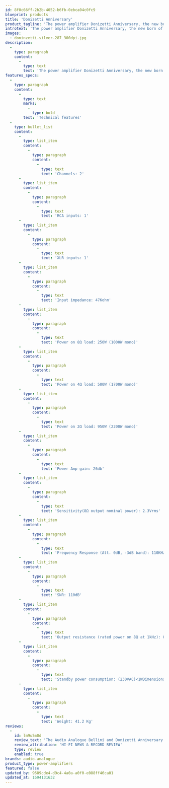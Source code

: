 ```yaml
---
id: 8f0c66ff-2b2b-4052-b6fb-0ebca04c0fc9
blueprint: products
title: 'Donizetti Anniversary'
product_tagline: 'The power amplifier Donizetti Anniversary, the new born of Audio Analogue, designed in the Airtech laboratories, is part of the Anniversary line, re-proposing another of the historical products of Audio Analogue.'
introtext: 'The power amplifier Donizetti Anniversary, the new born of Audio Analogue, designed in the Airtech laboratories, is part of the Anniversary line, re-proposing another of the historical products of Audio Analogue.'
images:
  - doninzetti-silver-287_300dpi.jpg
description:
  -
    type: paragraph
    content:
      -
        type: text
        text: 'The power amplifier Donizetti Anniversary, the new born of Audio Analogue, designed in the Airtech laboratories, is part of the Anniversary line, re-proposing another of the historical products of Audio Analogue. The only thing in common between this new model and previous versions of Donizetti remains the name, while the project and the technical solutions used are completely new. It is a high power stereo power amp: with its 250W@8Ω that doubles halving the impedance is able to perfectly drive any loudspeaker. The amplifier has a complete dual-mono configuration starting from the two 1200VA toroidal transformers specifically designed for low dispersed flow. Uses our SeGeSTA (Single Gain Stage Transconductance Amplifier) configuration followed by a group of four transistors to provide all the necessary current without affecting the gain stage performance. The amplifier does not use global feedback. The 4-layer printed circuit has been designed so that the input signal never crosses the output signal and that the sensitive amplification stages are as far from the power transformers as possible. All components are of the highest level, starting from military standard resistors to continue with the capacitors on Airtech specification up to the wiring made of 7N OCC copper and to the pure copper and gold-plated connectors. Donizetti Anniversary is available in silver and black. Donizetti Anniversary can also be used in mono configuration, achieving even more extreme performance, just think of the output power that reaches over 1000W on 8Ohm impedance.'
features_specs:
  -
    type: paragraph
    content:
      -
        type: text
        marks:
          -
            type: bold
        text: 'Technical features'
  -
    type: bullet_list
    content:
      -
        type: list_item
        content:
          -
            type: paragraph
            content:
              -
                type: text
                text: 'Channels: 2'
      -
        type: list_item
        content:
          -
            type: paragraph
            content:
              -
                type: text
                text: 'RCA inputs: 1'
      -
        type: list_item
        content:
          -
            type: paragraph
            content:
              -
                type: text
                text: 'XLR inputs: 1'
      -
        type: list_item
        content:
          -
            type: paragraph
            content:
              -
                type: text
                text: 'Input impedance: 47Kohm'
      -
        type: list_item
        content:
          -
            type: paragraph
            content:
              -
                type: text
                text: 'Power on 8Ω load: 250W (1000W mono)'
      -
        type: list_item
        content:
          -
            type: paragraph
            content:
              -
                type: text
                text: 'Power on 4Ω load: 500W (1700W mono)'
      -
        type: list_item
        content:
          -
            type: paragraph
            content:
              -
                type: text
                text: 'Power on 2Ω load: 950W (2200W mono)'
      -
        type: list_item
        content:
          -
            type: paragraph
            content:
              -
                type: text
                text: 'Power Amp gain: 26db'
      -
        type: list_item
        content:
          -
            type: paragraph
            content:
              -
                type: text
                text: 'Sensitivity(8Ω output nominal power): 2.3Vrms'
      -
        type: list_item
        content:
          -
            type: paragraph
            content:
              -
                type: text
                text: 'Frequency Response (Att. 0dB, -3dB band): 110KHz'
      -
        type: list_item
        content:
          -
            type: paragraph
            content:
              -
                type: text
                text: 'SNR: 110dB'
      -
        type: list_item
        content:
          -
            type: paragraph
            content:
              -
                type: text
                text: 'Output resistance (rated power on 8Ω at 1kHz): 0.15ΩNoise reported at the input (0Hz-80kHz)≈10µVNoise reported at the input (0Hz-80kHz) - A weighted≈4µV'
      -
        type: list_item
        content:
          -
            type: paragraph
            content:
              -
                type: text
                text: 'Standby power consumption: (230VAC)<1WDimensions (HxWxD) 221x450x428 mm'
      -
        type: list_item
        content:
          -
            type: paragraph
            content:
              -
                type: text
                text: 'Weight: 41.2 Kg'
reviews:
  -
    id: lm9u5m0d
    review_text: 'The Audio Analogue Bellini and Donizetti Anniversary offer a combination of magnificent sound quality with a brute-force styling that I thoroughly enjoyed.'
    review_attribution: 'HI-FI NEWS & RECORD REVIEW'
    type: review
    enabled: true
brands: audio-analogue
product_type: power-amplifiers
featured: false
updated_by: 9689cde4-d9c4-4a0a-a0f0-e088ff46ca01
updated_at: 1694131632
---
```

